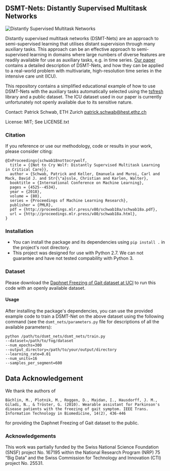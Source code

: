 ## DSMT-Nets: Distantly Supervised Multitask Networks

![Distantly Supervised Multitask Networks](http://schwabpatrick.com/img/dsmtn-overview.png)

Distantly supervised multitask networks (DSMT-Nets) are an approach to semi-supervised learning that utilises distant supervision through many auxiliary tasks.
This approach can be an effective approach to semi-supervised learning in domains where large numbers of diverse features are readily available for use as auxiliary tasks, e.g. in time series.
[Our paper](http://proceedings.mlr.press/v80/schwab18a.html) contains a detailed description of DSMT-Nets, and how they can be applied to a real-world problem with multivariate, high-resolution time series in the intensive care unit (ICU).

This repository contains a simplified educational example of how to use DSMT-Nets with the auxiliary tasks automatically selected using the [tsfresh](https://github.com/blue-yonder/tsfresh) library and a public dataset. The ICU dataset used in our paper is currently unfortunately not openly available due to its sensitive nature.

Contact: Patrick Schwab, ETH Zurich <patrick.schwab@hest.ethz.ch>

License: MIT; See LICENSE.txt

### Citation

If you reference or use our methodology, code or results in your work, please consider citing:

    @InProceedings{schwab18nottocrywolf,
      title = {{Not to Cry Wolf: Distantly Supervised Multitask Learning in Critical Care}},
      author = {Schwab, Patrick and Keller, Emanuela and Muroi, Carl and Mack, David J. and Str{\"a}ssle, Christian and Karlen, Walter},
      booktitle = {International Conference on Machine Learning},
      pages = {4525--4534},
      year = {2018},
      volume = {80},
      series = {Proceedings of Machine Learning Research},
      publisher = {PMLR},
      pdf = {http://proceedings.mlr.press/v80/schwab18a/schwab18a.pdf},
      url = {http://proceedings.mlr.press/v80/schwab18a.html},
    }


### Installation

- You can install the package and its dependencies using `pip install .` in the project's root directory.
- This project was designed for use with Python 2.7. We can not guarantee and have not tested compability with Python 3.

### Dataset

Please download the [Daphnet Freezing of Gait dataset at UCI](https://archive.ics.uci.edu/ml/datasets/Daphnet+Freezing+of+Gait) to run this code with an openly available dataset.

#### Usage

After installing the package's dependencies, you can use the provided example code to train a DSMT-Net on the above dataset using the following command (see the `dsmt_nets/parameters.py` file for descriptions of all the available parameters):

    python /path/to/dsmt_nets/dsmt_nets/train.py
    --dataset=/path/to/fog/dataset
    --num_epochs=300
    --output_directory=/path/to/your/output/directory
    --learning_rate=0.01
    --num_units=16
    --samples_per_segment=600

## Data Acknowledgement

We thank the authors of

    Bächlin, M., Plotnik, M., Roggen, D., Maidan, I., Hausdorff, J. M., Giladi, N., & Tröster, G. (2010). Wearable assistant for Parkinson's disease patients with the freezing of gait symptom. IEEE Trans. Information Technology in Biomedicine, 14(2), 436-446

for providing the Daphnet Freezing of Gait dataset to the public.

### Acknowledgements

This work was partially funded by the Swiss National Science Foundation (SNSF) project No. 167195 within the National Research Program (NRP) 75 “Big Data” and the Swiss Commission for Technology and Innovation (CTI) project No. 25531.
